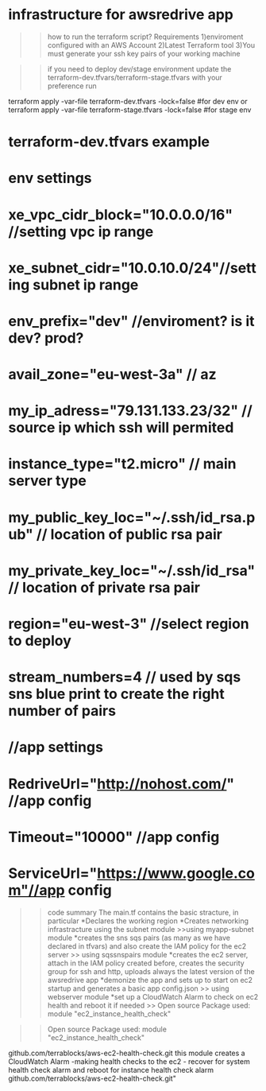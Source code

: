 # infrastructure for awsredrive app

>>how to run the terraform script?
Requirements
1)enviroment configured with an AWS Account 
2)Latest Terraform tool
3)You must generate your ssh key pairs of your working machine  

>>if you need to deploy dev/stage environment
update the terraform-dev.tfvars/terraform-stage.tfvars with your preference
run

terraform apply -var-file terraform-dev.tfvars -lock=false #for dev env
or
terraform apply -var-file terraform-stage.tfvars -lock=false #for stage env



#   terraform-dev.tfvars example
#   env settings
#   xe_vpc_cidr_block="10.0.0.0/16" //setting vpc ip range
#   xe_subnet_cidr="10.0.10.0/24"//setting subnet  ip range
#   env_prefix="dev" //enviroment? is it dev? prod?
#   avail_zone="eu-west-3a" // az
#   my_ip_adress="79.131.133.23/32" // source ip which ssh will permited
#   instance_type="t2.micro" // main server type
#   my_public_key_loc="~/.ssh/id_rsa.pub"  // location of public rsa pair
#   my_private_key_loc="~/.ssh/id_rsa"// location of private rsa pair
#   region="eu-west-3" //select region to deploy

#   stream_numbers=4 // used by sqs sns blue print to create the right number of pairs
#
#   //app settings
#   RedriveUrl="http://nohost.com/" //app config
#   Timeout="10000" //app config
#   ServiceUrl="https://www.google.com"//app config


>>code summary
The main.tf  contains the basic stracture, in particular 
*Declares the working region
*Creates networking infrastracture using the subnet module  >>using myapp-subnet module
*creates the sns sqs pairs (as many as we have declared in tfvars) and also create the IAM policy for the ec2 server >> using sqssnspairs module
*creates the ec2 server, attach in the IAM policy created before, creates the security group for ssh and http, uploads always the latest version of the awsredrive app
*demonize the app and sets up to start on  ec2 startup and generates a basic app config.json >> using webserver module
*set up a CloudWatch Alarm to check on ec2 health and reboot it if needed >> Open source Package used: module "ec2_instance_health_check" 



>>Open source Package used:
module "ec2_instance_health_check" 

github.com/terrablocks/aws-ec2-health-check.git
this module creates a CloudWatch Alarm -making health checks to the ec2 -
recover for system health check alarm and reboot for instance health check alarm
github.com/terrablocks/aws-ec2-health-check.git"